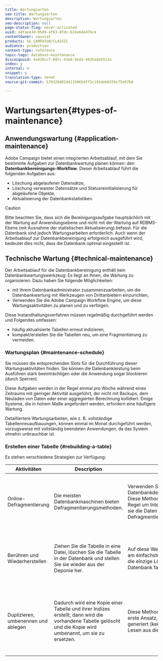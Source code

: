 ```yaml
---
title: Wartungsarten
seo-title: Wartungsarten
description: Wartungsarten
seo-description: null
page-status-flag: never-activated
uuid: 44faee3d-0549-4f63-8fdc-b24e6de47bc4
contentOwner: sauviat
products: SG_CAMPAIGN/CLASSIC
audience: production
content-type: reference
topic-tags: database-maintenance
discoiquuid: 4a436ccf-097c-43e6-9eda-492bada5512a
index: y
internal: n
snippet: y
translation-type: tm+mt
source-git-commit: 579329d9194115065dff2c192deb0376c75e67bd

---
```



# Wartungsarten{#types-of-maintenance}

## Anwendungswartung {#application-maintenance}

Adobe Campaign bietet einen integrierten Arbeitsablauf, mit dem Sie bestimmte Aufgaben zur Datenbankwartung planen können: den **Datenbankbereinigungs-Workflow**. Dieser Arbeitsablauf führt die folgenden Aufgaben aus:

* Löschung abgelaufener Datensätze,
* Löschung verwaister Datensätze und Statusreinitialisierung für abgelaufene Objekte,
* Aktualisierung der Datenbankstatistiken.

>[!CAUTION]
>
>Bitte beachten Sie, dass sich die Bereinigungsaufgabe hauptsächlich mit der Wartung auf Anwendungsebene und nicht mit der Wartung auf RDBMS-Ebene (mit Ausnahme der statistischen Aktualisierung) befasst. Für die Datenbank sind jedoch Wartungsarbeiten erforderlich. Auch wenn der Arbeitsablauf zur Datenbankbereinigung erfolgreich ausgeführt wird, bedeutet dies nicht, dass die Datenbank optimal eingestellt ist.

## Technische Wartung {#technical-maintenance}

Der Arbeitsablauf für die Datenbankbereinigung enthält kein Datenbankwartungswerkzeug: Es liegt an Ihnen, die Wartung zu organisieren. Dazu haben Sie folgende Möglichkeiten:

* mit Ihrem Datenbankadministrator zusammenzuarbeiten, um die Datenbankwartung mit Werkzeugen von Drittanbietern einzurichten,
* Verwenden Sie die Adobe Campaign Workflow Engine, um diese Wartungsaktivitäten zu planen und zu verfolgen.

Diese Instandhaltungsverfahren müssen regelmäßig durchgeführt werden und Folgendes umfassen:

* häufig aktualisierte Tabellen erneut indizieren,
* kompakt/erstellen Sie die Tabellen neu, um eine Fragmentierung zu vermeiden.

### Wartungsplan {#maintenance-schedule}

Sie müssen die entsprechenden Slots für die Durchführung dieser Wartungsaktivitäten finden. Sie können die Datenbankleistung beim Ausführen stark beeinträchtigen oder die Anwendung sogar blockieren (durch Sperren).

Diese Aufgaben werden in der Regel einmal pro Woche während eines Zeitraums mit geringer Aktivität ausgeführt, der nicht mit Backups, dem Neuladen von Daten oder einer aggregierten Berechnung kollidiert. Einige Systeme, die in hohem Maße angefordert werden, erfordern eine häufigere Wartung.

Detailliertere Wartungsarbeiten, wie z. B. vollständige Tabellenneuaufbauungen, können einmal im Monat durchgeführt werden, vorzugsweise mit vollständig beendeten Anwendungen, da das System ohnehin unbrauchbar ist.

### Erstellen einer Tabelle {#rebuilding-a-table}

Es stehen verschiedene Strategien zur Verfügung:

<table> 
 <thead> 
  <tr> 
   <th> Aktivitäten </th> 
   <th> Description </th> 
   <th> Vorteile </th> 
   <th> Rückflüsse </th> 
  </tr> 
 </thead> 
 <tbody> 
  <tr> 
   <td> Online-Defragmentierung<br /> </td> 
   <td> Die meisten Datenbankmaschinen bieten Defragmentierungsmethoden.<br /> </td> 
   <td> Verwenden Sie einfach die Datenbankdefragmentierungsmethode. Diese Methoden kümmern sich in der Regel um Integritätsprobleme, indem sie die Daten während der Defragmentierung sperren.<br /> </td> 
   <td> Abhängig von der Datenbank können diese Defragmentierungsmethoden als RDBMS-Option (Oracle) bereitgestellt werden und sind nicht immer die effizienteste Art, mit größeren Tabellen umzugehen.<br /> </td> 
  </tr> 
  <tr> 
   <td> Berühren und Wiederherstellen<br /> </td> 
   <td> Ziehen Sie die Tabelle in eine Datei, löschen Sie die Tabelle in der Datenbank und stellen Sie sie wieder aus der Deponie her.<br /> </td> 
   <td> Auf diese Weise lassen sich Tabellen am einfachsten defragmentieren. Auch die einzige Lösung, wenn die Datenbank fast voll ist.<br /> </td> 
   <td> Da die Tabelle gelöscht und neu erstellt wird, kann die Anwendung nicht online gelassen werden, auch nicht im schreibgeschützten Modus (die Tabelle ist während der Wiederherstellungsphase nicht verfügbar).<br /> </td> 
  </tr> 
  <tr> 
   <td> Duplizieren, umbenennen und ablegen<br /> </td> 
   <td> Dadurch wird eine Kopie einer Tabelle und ihrer Indizes erstellt, dann wird die vorhandene Tabelle gelöscht und die Kopie wird umbenannt, um sie zu ersetzen.<br /> </td> 
   <td> Diese Methode ist schneller als der erste Ansatz, da sie weniger IOs generiert (keine Kopie als Datei und Lesen aus dieser Datei).<br /> </td> 
   <td> Erfordert doppelt so viel Platz.<br /> Alle aktiven Prozesse, die während des Prozesses in die Tabelle geschrieben werden, müssen beendet werden. Leseprozesse sind jedoch nicht betroffen, da die Tabelle im letzten Moment nach der Wiederherstellung ausgetauscht wird. <br /> </td> 
  </tr> 
 </tbody> 
</table>

